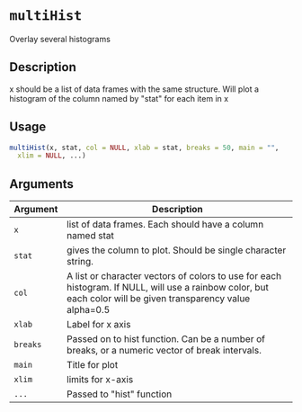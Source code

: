 # `multiHist`

Overlay several histograms


## Description

x should be a list of data frames with the same structure.
 Will plot a histogram of the column named by "stat"
 for each item in x


## Usage

```r
multiHist(x, stat, col = NULL, xlab = stat, breaks = 50, main = "",
  xlim = NULL, ...)
```


## Arguments

Argument      |Description
------------- |----------------
`x`     |     list of data frames. Each should have a column named stat
`stat`     |     gives the column to plot. Should be single character string.
`col`     |     A list or character vectors of colors to use for each histogram. If NULL, will use a rainbow color, but each color will be given transparency value alpha=0.5
`xlab`     |     Label for x axis
`breaks`     |     Passed on to hist function. Can be a number of breaks, or a numeric vector of break intervals.
`main`     |     Title for plot
`xlim`     |     limits for x-axis
`...`     |     Passed to "hist" function
